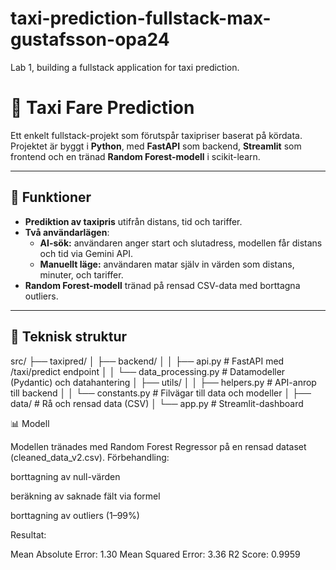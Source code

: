 # taxi-prediction-fullstack-max-gustafsson-opa24
Lab 1, building a fullstack application for taxi prediction.


# 🚕 Taxi Fare Prediction

Ett enkelt fullstack-projekt som förutspår taxipriser baserat på kördata.  
Projektet är byggt i **Python**, med **FastAPI** som backend, **Streamlit** som frontend och en tränad **Random Forest-modell** i scikit-learn.

---

## 🧠 Funktioner

- **Prediktion av taxipris** utifrån distans, tid och tariffer.  
- **Två användarlägen**:
  - **AI-sök:** användaren anger start och slutadress, modellen får distans och tid via Gemini API.  
  - **Manuellt läge:** användaren matar själv in värden som distans, minuter, och tariffer.  
- **Random Forest-modell** tränad på rensad CSV-data med borttagna outliers.  

---

## 🧩 Teknisk struktur

src/
├── taxipred/
│ ├── backend/
│ │ ├── api.py # FastAPI med /taxi/predict endpoint
│ │ └── data_processing.py # Datamodeller (Pydantic) och datahantering
│ ├── utils/
│ │ ├── helpers.py # API-anrop till backend
│ │ └── constants.py # Filvägar till data och modeller
│ ├── data/ # Rå och rensad data (CSV)
│ └── app.py # Streamlit-dashboard


📊 Modell

Modellen tränades med Random Forest Regressor på en rensad dataset (cleaned_data_v2.csv).
Förbehandling:

borttagning av null-värden

beräkning av saknade fält via formel

borttagning av outliers (1–99%)

Resultat: 

Mean Absolute Error: 1.30
Mean Squared Error: 3.36
R2 Score: 0.9959


